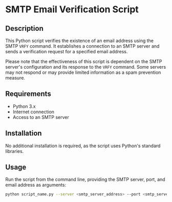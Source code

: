 # SMTP Email Verification Script

## Description

This Python script verifies the existence of an email address using the SMTP `VRFY` command. It establishes a connection to an SMTP server and sends a verification request for a specified email address. 

Please note that the effectiveness of this script is dependent on the SMTP server's configuration and its response to the `VRFY` command. Some servers may not respond or may provide limited information as a spam prevention measure.

## Requirements

- Python 3.x
- Internet connection
- Access to an SMTP server

## Installation

No additional installation is required, as the script uses Python's standard libraries.

## Usage

Run the script from the command line, providing the SMTP server, port, and email address as arguments:

```bash
python script_name.py --server <smtp_server_address> --port <smtp_server_port> --email <email_address_to_verify>
````

